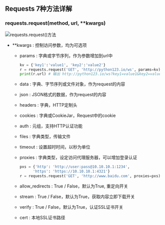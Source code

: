 ## Requests 7种方法详解

### requests.request(method, url, **kwargs)

![requests.request()方法](/Users/ym/Desktop/Notes/Python网络爬虫/resources/request方法.png)

- **kwargs : 控制访问参数，均为可选项

  - params : 字典或字节序列，作为参数增加到url中

    ```python
    kv = {'key1':'value1', 'key2':'value2'}
    r = requests.request('GET', 'http://python123.io/ws', params=kv)
    print(r.url) # 输出 http://python123.io/ws?key1=value1&key2=value2
    ```

  - data : 字典、字节序列或文件对象，作为request的内容

  - json : JSON格式的数据，作为request的内容

  - headers : 字典，HTTP定制头

  - cookies : 字典或CookieJar，Request中的cookie

  - auth : 元组，支持HTTP认证功能

  - files : 字典类型，传输文件

  - timeout :  设置超时时间，以秒为单位

  - proxies : 字典类型，设定访问代理服务器，可以增加登录认证

    ```python
    pxs = {'http': 'http://user:pass@10.10.10.1:1234',
          'https': 'https://10.10.10.1:4321'}
    r = requests.request('GET', 'http://www.baidu.com', proxies=pxs) # 使用代理服务器访问baidu 
    ```

  - allow_redirects : True / False，默认为True, 重定向开关

  - stream : True / False，默认为True，获取内容立即下载开关

  - verify : True / False，默认为True，认证SSL证书开关

  - cert : 本地SSL证书路径

  

